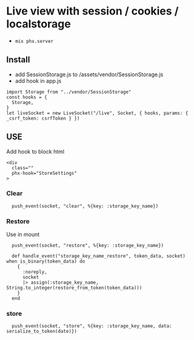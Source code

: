 # Live view with session / cookies / localstorage
  * `mix phx.server` 

## Install 

  * add SessionStorage.js to /assets/vendor/SessionStorage.js
  * add hook in app.js
  ```
  import Storage from "../vendor/SessionStorage"
  const hooks = {
    Storage,
  }
  let liveSocket = new LiveSocket("/live", Socket, { hooks, params: { _csrf_token: csrfToken } })
  ```

## USE
Add hook to block html  
```
<div 
  class=""
  phx-hook="StoreSettings"
>
```
### Clear
  ```
    push_event(socket, "clear", %{key: :storage_key_name})
  ```
### Restore
  Use in mount
  ```
    push_event(socket, "restore", %{key: :storage_key_name})
  ```
  ```
    def handle_event("storage_key_name_restore", token_data, socket) when is_binary(token_data) do
      {
        :noreply,
        socket
        |> assign(:storage_key_name, String.to_integer(restore_from_token(token_data)))
      }
    end
  ```

### store
  ```
    push_event(socket, "store", %{key: :storage_key_name, data: serialize_to_token(date)})
  ```

